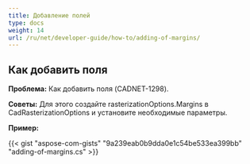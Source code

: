 ```yaml
---
title: Добавление полей
type: docs
weight: 14
url: /ru/net/developer-guide/how-to/adding-of-margins/
---
```


## **Как добавить поля**

**Проблема:** Как добавить поля (CADNET-1298).

**Советы:** Для этого создайте rasterizationOptions.Margins в CadRasterizationOptions и установите необходимые параметры.

**Пример:**

{{< gist "aspose-com-gists" "9a239eab0b9dda0e1c54be533ea399bb" "adding-of-margins.cs" >}}
